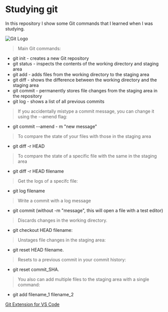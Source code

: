 # Studying git

In this repository I show some Git commands that I learned when I was studying.

![Git Logo](https://t.ctcdn.com.br/JyYOtyrVhIK_AagtBY2lKWT4otg=/135x0:1858x971/512x288/smart/filters:format(webp)/i329956.jpeg)

> Main Git commands:

- git init - creates a new Git repository
- git status - inspects the contents of the working directory and staging area
- git add - adds files from the working directory to the staging area
- git diff - shows the difference between the working directory and the staging area
- git commit - permanently stores file changes from the staging area in the repository
- git log - shows a list of all previous commits

 > If you accidentally mistype a commit message, you can change it using the --amend flag:

- git commit --amend - m "new message"

> To compare the state of your files with those in the staging area

- git diff -r HEAD

> To compare the state of a specific file with the same in the staging area

- git diff -r HEAD filename

> Get the logs of a specifc file:
 
- git log filename

> Write a commit with a log message

- git commit (without -m "message", this will open a file with a test editor)

> Discards changes in the working directory.

- git checkout HEAD filename: 

> Unstages file changes in the staging area:

- git reset HEAD filename. 

> Resets to a previous commit in your commit history: 

- git reset commit_SHA.

> You also can add multiple files to the staging area with a single command:

- git add filename_1 filename_2

[Git Extension for VS Code](https://marketplace.visualstudio.com/items?itemName=GitExtensionsApp.v341)
